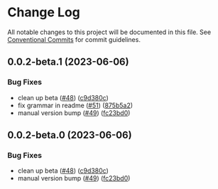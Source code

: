 # Change Log

All notable changes to this project will be documented in this file.
See [Conventional Commits](https://conventionalcommits.org) for commit guidelines.

## 0.0.2-beta.1 (2023-06-06)


### Bug Fixes

* clean up beta ([#48](https://github.com/byu-oit/tfvm/issues/48)) ([c9d380c](https://github.com/byu-oit/tfvm/commit/c9d380c7bb635fa0096ccab06edb014c09a066af))
* fix grammar in readme ([#51](https://github.com/byu-oit/tfvm/issues/51)) ([875b5a2](https://github.com/byu-oit/tfvm/commit/875b5a2993635bcf311db1f204824893fa598ae9))
* manual version bump ([#49](https://github.com/byu-oit/tfvm/issues/49)) ([fc23bd0](https://github.com/byu-oit/tfvm/commit/fc23bd0fbaf6db83b3171040c33579d73436482e))






## 0.0.2-beta.0 (2023-06-06)


### Bug Fixes

* clean up beta ([#48](https://github.com/byu-oit/tfvm/issues/48)) ([c9d380c](https://github.com/byu-oit/tfvm/commit/c9d380c7bb635fa0096ccab06edb014c09a066af))
* manual version bump ([#49](https://github.com/byu-oit/tfvm/issues/49)) ([fc23bd0](https://github.com/byu-oit/tfvm/commit/fc23bd0fbaf6db83b3171040c33579d73436482e))
